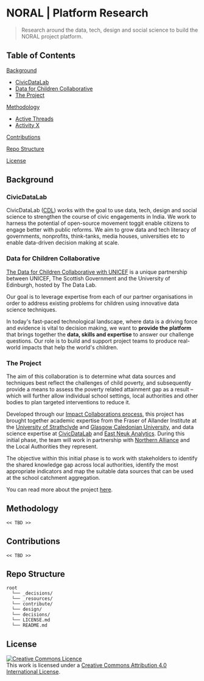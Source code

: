 # NORAL | Platform Research

> Research around the data, tech, design and social science to build the NORAL project platform.

## Table of Contents

[Background](#background)
- [CivicDataLab](#civicdatalab)
- [Data for Children Collaborative](#data-for-children-collaborative)
- [The Project](#the-project)

[Methodology](#methodology)
- [Active Threads](#active-threads)
- [Activity X](#activity-x)

[Contributions](#contributions)

[Repo Structure](#repo-structure)

[License](#license)

## Background

### CivicDataLab

CivicDataLab ([CDL](https://civicdatalab.in/)) works with the goal to use data, tech, design and social science to strengthen the course of civic engagements in India. We work to harness the potential of open-source movement toggit enable citizens to engage better with public reforms. We aim to grow data and tech literacy of governments, nonprofits, think-tanks, media houses, universities etc to enable data-driven decision making at scale.

### Data for Children Collaborative

[The Data for Children Collaborative with UNICEF](https://www.dataforchildrencollaborative.com/) is a unique partnership between UNICEF, The Scottish Government and the University of Edinburgh, hosted by The Data Lab. 

Our goal is to leverage expertise from each of our partner organisations in order to address existing problems for children using innovative data science techniques. 

In today's fast-paced technological landscape, where data is a driving force and evidence is vital to decision making, we want to **provide the platform** that brings together the **data, skills and expertise** to answer our challenge questions. Our role is to build and support project teams to produce real-world impacts that help the world's children. 

### The Project

The aim of this collaboration is to determine what data sources and techniques best reflect the challenges of child poverty, and subsequently provide a means to assess the poverty related attainment gap as a result – which will further allow individual school settings, local authorities and other bodies to plan targeted interventions to reduce it.

Developed through our [Impact Collaborations process](https://www.dataforchildrencollaborative.com/impact-collaborations-1), this project has brought together academic expertise from the Fraser of Allander Institute at the [University of Strathclyde](https://www.strath.ac.uk/business/economics/fraserofallanderinstitute/) and [Glasgow Caledonian University](https://www.gcu.ac.uk/), and data science expertise at [CivicDataLab](https://civicdatalab.in/) and [East Neuk Analytics](https://eastneukanalytics.com/). During this initial phase, the team will work in partnership with [Northern Alliance](https://northernalliance.scot/) and the Local Authorities they represent.

The objective within this initial phase is to work with stakeholders to identify the shared knowledge gap across local authorities, identify the most appropriate indicators and map the suitable data sources that can be used at the school catchment aggregation.

You can read more about the project [here](https://www.dataforchildrencollaborative.com/poverty/northern-alliance).

## Methodology

`<< TBD >>`

## Contributions

`<< TBD >>`

## Repo Structure

```
root
  └── _decisions/
  └── _resources/
  └── contribute/
  └── design/
  └── decisions/
  └── LICENSE.md
  └── README.md
```

## License

<a rel="license" href="http://creativecommons.org/licenses/by/4.0/"><img alt="Creative Commons Licence" style="border-width:0" src="https://i.creativecommons.org/l/by/4.0/88x31.png" /></a><br />This work is licensed under a <a rel="license" href="http://creativecommons.org/licenses/by/4.0/">Creative Commons Attribution 4.0 International License</a>.
